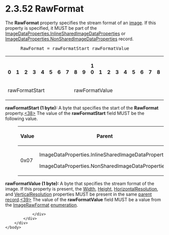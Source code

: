 <html dir="LTR" xmlns:mshelp="http://msdn.microsoft.com/mshelp" xmlns:ddue="http://ddue.schemas.microsoft.com/authoring/2003/5" xmlns:xlink="http://www.w3.org/1999/xlink" xmlns:tool="http://www.microsoft.com/tooltip">
    <head>
        <meta http-equiv="Content-Type" content="text/html; CHARSET=utf-8"></meta>
        <meta name="save" content="history"></meta>
        <title>2.3.52 RawFormat</title>
        <xml>
            <mshelp:toctitle title="2.3.52 RawFormat"></mshelp:toctitle>
            <mshelp:rltitle title="[MS-RPL]: RawFormat"></mshelp:rltitle>
            <mshelp:keyword index="A" term="2430b5fb-8784-4723-b508-cf5996da7c9f"></mshelp:keyword>
            <mshelp:attr name="DCSext.ContentType" value="open specification"></mshelp:attr>
            <mshelp:attr name="AssetID" value="2430b5fb-8784-4723-b508-cf5996da7c9f"></mshelp:attr>
            <mshelp:attr name="TopicType" value="kbRef"></mshelp:attr>
            <mshelp:attr name="DCSext.Title" value="[MS-RPL]: RawFormat" />
        </xml>
    </head>
    <body>
        <div id="header">
            <h1 class="heading">2.3.52 RawFormat</h1>
        </div>
        <div id="mainSection">
            <div id="mainBody">
                <div id="allHistory" class="saveHistory"></div>
                <div id="sectionSection0" class="section" name="collapseableSection">
                    

<p>The <b>RawFormat</b> property specifies the stream format of
an <a href="75ae48f7-746b-4b41-919c-6699fa28b3ef.md#gt_d6b55d1e-aea6-4b7e-a23d-c0de845e0b50">image</a>. If this
property is specified, it MUST be part of the <a href="1b93acb6-ccb8-494f-abe9-797e9d3ab199.md">ImageDataProperties.InlineSharedImageDataProperties</a>
or <a href="cd824380-615e-4259-9193-320c0992eb47.md">ImageDataProperties.NonSharedImageDataProperties</a>
record.            </p>

<dl>
<dd>
<div><pre> RawFormat = rawFormatStart rawFormatValue
</pre></div>
</dd></dl>

<table>
 <tr>
  <th><p><br>0</p></th>
  <th><p><br>1</p></th>
  <th><p><br>2</p></th>
  <th><p><br>3</p></th>
  <th><p><br>4</p></th>
  <th><p><br>5</p></th>
  <th><p><br>6</p></th>
  <th><p><br>7</p></th>
  <th><p><br>8</p></th>
  <th><p><br>9</p></th>
  <th><p>1<br>0</p></th>
  <th><p><br>1</p></th>
  <th><p><br>2</p></th>
  <th><p><br>3</p></th>
  <th><p><br>4</p></th>
  <th><p><br>5</p></th>
  <th><p><br>6</p></th>
  <th><p><br>7</p></th>
  <th><p><br>8</p></th>
  <th><p><br>9</p></th>
  <th><p>2<br>0</p></th>
  <th><p><br>1</p></th>
  <th><p><br>2</p></th>
  <th><p><br>3</p></th>
  <th><p><br>4</p></th>
  <th><p><br>5</p></th>
  <th><p><br>6</p></th>
  <th><p><br>7</p></th>
  <th><p><br>8</p></th>
  <th><p><br>9</p></th>
  <th><p>3<br>0</p></th>
  <th><p><br>1</p></th>
 </tr>
 <tr>
  <td colspan="8">
  <p>rawFormatStart</p>
  </td>
  <td colspan="8">
  <p>rawFormatValue</p>
  </td>
  
 </tr>
</table>

<p><b>rawFormatStart (1 byte): </b>A byte that specifies
the start of the <b>RawFormat</b> property.<a id="Appendix_A_Target_38"></a><a href="1d022514-2a2f-41df-b2f8-36f19e474fa5.md#Appendix_A_38" aria-label="Product behavior note 38">&lt;38&gt;</a> The value
of the <b>rawFormatStart</b> field MUST be the following value.</p>

<dl>
<dd>
<table>
 <thead>
  <tr>
   <th>
   <p>Value</p>
   </th>
   <th>
   <p>Parent</p>
   </th>
  </tr>
 </thead>
 <tr>
  <td>
  <p>0x07</p>
  </td>
  <td>
  <p>ImageDataProperties.InlineSharedImageDataProperties</p>
  <p>ImageDataProperties.NonSharedImageDataProperties</p>
  </td>
 </tr>
</table>
</dd></dl>

<p><b>rawFormatValue (1 byte): </b>A byte that specifies
the stream format of the image. If this property is present, the <a href="c8b60e59-5d3a-4f95-9e2e-fd26420a95e0.md">Width</a>, <a href="df859de5-ddf6-4db4-9e4e-40e37bedaace.md">Height</a>, <a href="22e8bc7e-11b3-45d7-9a06-fe19d35b73f2.md">HorizontalResolution</a>, and <a href="352ea4d4-5cf3-418b-9211-51ff3f3c0d62.md">VerticalResolution</a>
properties MUST be present in the same <a href="75ae48f7-746b-4b41-919c-6699fa28b3ef.md#gt_8502cabb-8fac-401a-93da-3ca2ad4ddf75">parent record</a>.<a id="Appendix_A_Target_39"></a><a href="1d022514-2a2f-41df-b2f8-36f19e474fa5.md#Appendix_A_39" aria-label="Product behavior note 39">&lt;39&gt;</a> The value of the <b>rawFormatValue</b>
field MUST be a value from the <a href="bb0a41a8-2316-453d-abbe-684dfe7c65f6.md">ImageRawFormat</a> <a href="75ae48f7-746b-4b41-919c-6699fa28b3ef.md#gt_846463b5-421c-4d6b-8d82-79d44db666fa">enumeration</a>.</p>


                </div>
            </div>
        </div>
    </body>
</html>
